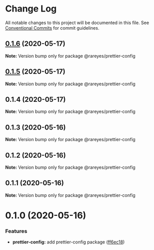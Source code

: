 # Change Log

All notable changes to this project will be documented in this file.
See [Conventional Commits](https://conventionalcommits.org) for commit guidelines.

## [0.1.6](https://github.com/rareyesdev/toolbox/compare/@rareyes/prettier-config@0.1.5...@rareyes/prettier-config@0.1.6) (2020-05-17)

**Note:** Version bump only for package @rareyes/prettier-config





## [0.1.5](https://github.com/rareyesdev/toolbox/compare/@rareyes/prettier-config@0.1.4...@rareyes/prettier-config@0.1.5) (2020-05-17)

**Note:** Version bump only for package @rareyes/prettier-config





## 0.1.4 (2020-05-17)

**Note:** Version bump only for package @rareyes/prettier-config





## 0.1.3 (2020-05-16)

**Note:** Version bump only for package @rareyes/prettier-config





## 0.1.2 (2020-05-16)

**Note:** Version bump only for package @rareyes/prettier-config





## 0.1.1 (2020-05-16)

**Note:** Version bump only for package @rareyes/prettier-config





# 0.1.0 (2020-05-16)


### Features

* **prettier-config:** add prettier-config package ([ff6ec18](https://github.com/rareyesdev/toolbox/commit/ff6ec18d54baa9c2ef00c87e74daaa00f4390969))
